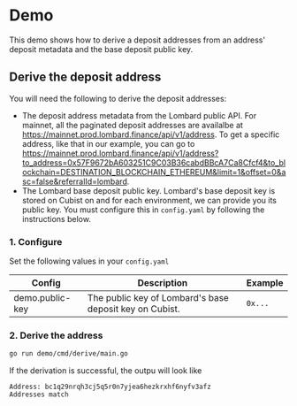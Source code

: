 # Demo

This demo shows how to derive a deposit addresses from an address' deposit metadata and the base deposit public key. 

## Derive the deposit address

You will need the following to derive the deposit addresses:
- The deposit address metadata from the Lombard public API. For mainnet, all the paginated deposit addresses are availalbe at https://mainnet.prod.lombard.finance/api/v1/address. To get a specific address, like that in our example, you can go to https://mainnet.prod.lombard.finance/api/v1/address?to_address=0x57F9672bA603251C9C03B36cabdBBcA7Ca8Cfcf4&to_blockchain=DESTINATION_BLOCKCHAIN_ETHEREUM&limit=1&offset=0&asc=false&referralId=lombard.
- The Lombard base deposit public key. Lombard's base deposit key is stored on Cubist on and for each environment, we can provide you its public key. You must configure this in `config.yaml` by following the instructions below.

### 1. Configure

Set the following values in your `config.yaml`

| Config          | Description                                                | Example            |
|-----------------|------------------------------------------------------------|--------------------|
| demo.public-key | The public key of Lombard's base deposit key on Cubist.  | `0x...`     |


### 2. Derive the address
```bash
go run demo/cmd/derive/main.go
```


If the derivation is successful, the outpu will look like
```shell
Address: bc1q29nrqh3cj5q5r0n7yjea6hezkrxhf6nyfv3afz
Addresses match
```
